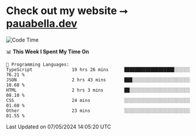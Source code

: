 # Check out my website ⭢ [pauabella.dev](https://pauabella.dev)

<!--START_SECTION:waka-->
![Code Time](http://img.shields.io/badge/Code%20Time-3%2C301%20hrs%204%20mins-blue)

📊 **This Week I Spent My Time On** 

```text
💬 Programming Languages: 
TypeScript               19 hrs 26 mins      ███████████████████░░░░░░   76.21 % 
JSON                     2 hrs 43 mins       ███░░░░░░░░░░░░░░░░░░░░░░   10.68 % 
HTML                     2 hrs 3 mins        ██░░░░░░░░░░░░░░░░░░░░░░░   08.10 % 
CSS                      24 mins             ░░░░░░░░░░░░░░░░░░░░░░░░░   01.60 % 
Other                    23 mins             ░░░░░░░░░░░░░░░░░░░░░░░░░   01.55 % 
```


 Last Updated on 07/05/2024 14:05:20 UTC
<!--END_SECTION:waka-->
